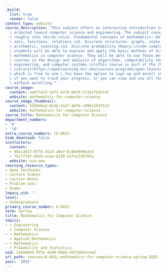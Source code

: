 ```yaml
---
_build:
  list: true
  render: false
content_type: website
course_description: "This subject offers an interactive introduction to discrete mathematics\
  \ oriented toward computer science and engineering. The subject coverage divides\
  \ roughly into thirds:\n\n1. Fundamental concepts of mathematics: Definitions, proofs,\
  \ sets, functions, relations.\n2. Discrete structures: graphs, state machines, modular\
  \ arithmetic, counting.\n3. Discrete probability theory.\n\nOn completion of 6.042J,\
  \ students will be able to explain and apply the basic methods of discrete (noncontinuous)\
  \ mathematics in computer science. They will be able to use these methods in subsequent\
  \ courses in the design and analysis of algorithms, computability theory, software\
  \ engineering, and computer systems.\n\nThis course is part of the [Open Learning\
  \ Library](https://openlearning.mit.edu/courses-programs/open-learning-library),\
  \ which is free to use.\_You have the option to sign up and enroll in the course\
  \ if you want to track your progress, or you can view and use all the materials\
  \ without enrolling."
course_image:
  content: ea9f7e23-2ef1-4276-b6fd-7c3a17ba57af
  website: mathematics-for-computer-science
course_image_thumbnail:
  content: 52d44bad-9e3b-4147-8bfb-c999c5937513
  website: mathematics-for-computer-science
course_title: Mathematics for Computer Science
department_numbers:
- '6'
- '18'
extra_course_numbers: 18.062J
hide_download: false
instructors:
  content:
  - 98ac3637-077b-4114-a6e7-bc8eb998e2e3
  - 75c777df-d9cb-ecea-6250-b2fe1336797a
  website: ocw-www
learning_resource_types:
- Open Textbooks
- Lecture Videos
- Lecture Notes
- Problem Sets
- Exams
legacy_uid: ''
level:
- Undergraduate
primary_course_number: 6.042J
term: Spring
title: Mathematics for Computer Science
topics:
- - Engineering
  - Computer Science
- - Mathematics
  - Applied Mathematics
- - Mathematics
  - Probability and Statistics
uid: 14da69e5-0f5e-4e89-860a-56f2dbdccea2
url_path: courses/6-042j-mathematics-for-computer-science-spring-2015
year: '2015'
---
```


